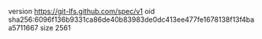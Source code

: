version https://git-lfs.github.com/spec/v1
oid sha256:6096f136b9331ca86de40b83983de0dc413ee477fe1678138f13f4baa5711667
size 2561
